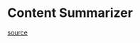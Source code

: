 # Content Summarizer

[source](https://medium.com/@ronakabhattrz/building-an-ai-powered-content-summarizer-in-rails-a-step-by-step-guide-335973e0bd52)